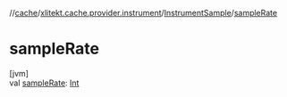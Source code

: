 //[cache](../../../index.md)/[xlitekt.cache.provider.instrument](../index.md)/[InstrumentSample](index.md)/[sampleRate](sample-rate.md)

# sampleRate

[jvm]\
val [sampleRate](sample-rate.md): [Int](https://kotlinlang.org/api/latest/jvm/stdlib/kotlin/-int/index.html)
